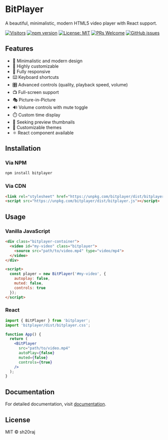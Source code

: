 # BitPlayer

A beautiful, minimalistic, modern HTML5 video player with React support.


[![Visitors](https://api.visitorbadge.io/api/combined?path=https%3A%2F%2Fgithub.com%2Fsh20raj%2Fbitplayer&labelColor=%232ccce4&countColor=%23ba68c8&style=flat)](https://visitorbadge.io/status?path=https%3A%2F%2Fgithub.com%2Fsh20raj%2Fbitplayer)
[![npm version](https://badge.fury.io/js/bitplayer.svg)](https://badge.fury.io/js/bitplayer)
[![License: MIT](https://img.shields.io/badge/License-MIT-yellow.svg)](https://opensource.org/licenses/MIT)
[![PRs Welcome](https://img.shields.io/badge/PRs-welcome-brightgreen.svg?style=flat-square)](http://makeapullrequest.com)
[![GitHub issues](https://img.shields.io/github/issues/sh20raj/bitplayer.svg)](https://github.com/sh20raj/bitplayer/issues)



## Features

- 🎨 Minimalistic and modern design
- 🎯 Highly customizable
- 📱 Fully responsive
- ⌨️ Keyboard shortcuts
- 🎛️ Advanced controls (quality, playback speed, volume)
- 📺 Full-screen support
- 🎭 Picture-in-Picture
- 🔊 Volume controls with mute toggle
- ⏱️ Custom time display
- 🎯 Seeking preview thumbnails
- 🎨 Customizable themes
- ⚛️ React component available

## Installation

### Via NPM
```bash
npm install bitplayer
```

### Via CDN
```html
<link rel="stylesheet" href="https://unpkg.com/bitplayer/dist/bitplayer.css">
<script src="https://unpkg.com/bitplayer/dist/bitplayer.js"></script>
```

## Usage

### Vanilla JavaScript
```html
<div class="bitplayer-container">
  <video id="my-video" class="bitplayer">
    <source src="path/to/video.mp4" type="video/mp4">
  </video>
</div>

<script>
  const player = new BitPlayer('#my-video', {
    autoplay: false,
    muted: false,
    controls: true
  });
</script>
```

### React
```jsx
import { BitPlayer } from 'bitplayer';
import 'bitplayer/dist/bitplayer.css';

function App() {
  return (
    <BitPlayer
      src="path/to/video.mp4"
      autoPlay={false}
      muted={false}
      controls={true}
    />
  );
}
```

## Documentation

For detailed documentation, visit [documentation](https://github.com/sh20raj/bitplayer/docs).

## License

MIT © sh20raj
